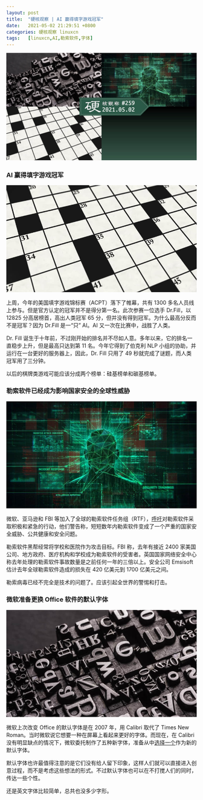 ```yaml
---
layout: post
title:	"硬核观察 | AI 赢得填字游戏冠军"
date:	2021-05-02 21:29:51 +0800 
categories:	硬核观察 linuxcn 
tags:	[linuxcn,AI,勒索软件,字体]
---
```



![](/Asserts/Images/album/202105/02/212823wjzpipotptmzjpai.jpg)


### AI 赢得填字游戏冠军


![](/Asserts/Images/album/202105/02/212836bh0pb30v9ufw0nv9.jpg)


上周，今年的美国填字游戏锦标赛（ACPT）落下了帷幕，共有 1300 多名人员线上参与。但是官方认定的冠军并不是得分第一名。此次参赛一位选手 Dr.Fill，以 12825 分高居榜首，高出人类冠军 65 分，但并没有得到冠军。为什么最高分反而不是冠军？因为 Dr.Fill 是一“只” AI。AI 又一次在比赛中，战胜了人类。


Dr. Fill 诞生于十年前，不过刚开始的排名并不尽如人意。多年以来，它的排名一直稳步上升，但是最高只达到第 11 名。今年它得到了伯克利 NLP 小组的协助，并运行在一台更好的服务器上，因此，Dr. Fill 只用了 49 秒就完成了谜题，而人类冠军用了三分钟。


以后的棋牌类游戏可能应该分成两个榜单：硅基榜单和碳基榜单。


### 勒索软件已经成为影响国家安全的全球性威胁


![](/Asserts/Images/album/202105/02/212858fn7aa5na3aini7jh.jpg)


微软、亚马逊和 FBI 等加入了全球的勒索软件任务组（RTF），[呼吁](https://www.bbc.com/news/technology-56933733)对勒索软件采取积极和紧急的行动，他们警告称，短短数年内勒索软件变成了一个严重的国家安全威胁、公共健康和安全问题。


勒索软件黑帮经常将学校和医院作为攻击目标。FBI 称，去年有接近 2400 家美国公司、地方政府、医疗机构和学校成为勒索软件的受害者。英国国家网络安全中心称去年处理的勒索软件事故数量是之前任何一年的三倍以上。安全公司 Emsisoft 估计去年全球勒索软件造成的损失在 420 亿美元到 1700 亿美元之间。


勒索病毒已经不完全是技术的问题了。应该引起全世界的警惕和打击。


### 微软准备更换 Office 软件的默认字体


![](/Asserts/Images/album/202105/02/212931g4hyilbmebyh99ig.jpg)


微软上次改变 Office 的默认字体是在 2007 年，用 Calibri 取代了 Times New Roman。当时微软说它想要一种在屏幕上看起来更好的字体。而现在，在 Calibri 没有明显缺点的情况下，微软委托制作了五种新字体，准备从中[选择一个](https://www.microsoft.com/en-us/microsoft-365/blog/2021/04/28/beyond-calibri-finding-microsofts-next-default-font/)作为新的默认字体。


默认字体也许最值得注意的是它们没有给人留下印象，这样人们就可以直接进入创意过程，而不是考虑这些想法的形式。不过默认字体也可以在不打搅人们的同时，传达一些个性。


还是英文字体比较简单，总共也没多少字形。
